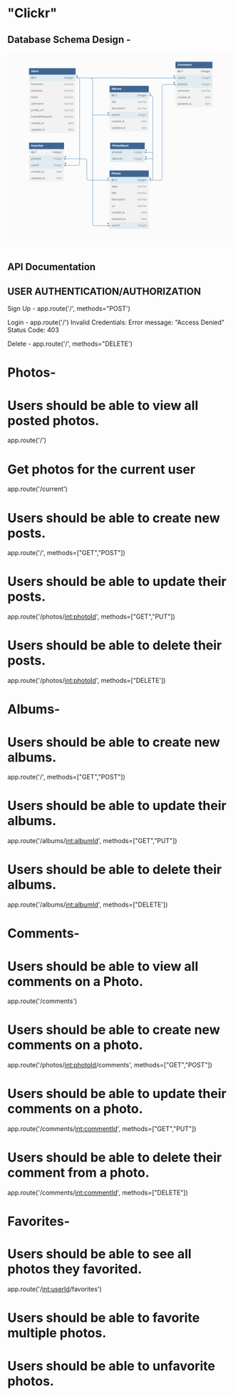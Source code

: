 # "Clickr"
## Database Schema Design -

![Schema Image](https://github.com/Richa-G22/Clickr-Project_Docs/blob/main/Images/Clickr_Database.png)

## API Documentation

## USER AUTHENTICATION/AUTHORIZATION
Sign Up -
app.route('/', methods="POST')

Login -
app.route('/')
    Invalid Credentials:
    Error message: "Access Denied"
    Status Code: 403

Delete - 
app.route('/', methods="DELETE')

# Photos-
# Users should be able to view all posted photos.
app.route('/')
# Get photos for the current user
app.route('/current')

# Users should be able to create new posts.
app.route('/', methods=["GET","POST"])

# Users should be able to update their posts.
app.route('/photos/<int:photoId>', methods=["GET","PUT"])

# Users should be able to delete their posts.
app.route('/photos/<int:photoId>', methods=["DELETE'])


# Albums-
# Users should be able to create new albums.
app.route('/', methods=["GET","POST"])

# Users should be able to update their albums.
app.route('/albums/<int:albumId>', methods=["GET","PUT"])

# Users should be able to delete their albums.
app.route('/albums/<int:albumId>', methods=["DELETE'])


# Comments-
# Users should be able to view all comments on a Photo.
app.route('/comments')

# Users should be able to create new comments on a photo.
app.route('/photos/<int:photoId>/comments', methods=["GET","POST"])

# Users should be able to update their comments on a photo.
app.route('/comments/<int:commentId>', methods=["GET","PUT"])

# Users should be able to delete their comment from a photo.
app.route('/comments/<int:commentId>', methods=["DELETE"])


# Favorites-
# Users should be able to see all photos they favorited.
app.route('/<int:userId>/favorites')

# Users should be able to favorite multiple photos.
# Users should be able to unfavorite photos.
